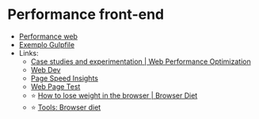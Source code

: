 # Performance front-end

- [Performance web](./performance-front-end.md)
- [Exemplo Gulpfile](./gulpfile.js)
- Links:
  - [Case studies and experimentation | Web Performance Optimization](https://wpostats.com/)
  - [Web Dev](https://web.dev/)
  - [Page Speed Insights](https://developers.google.com/speed/pagespeed/insights/)
  - [Web Page Test](https://www.webpagetest.org/)
  - :star: [How to lose weight in the browser | Browser Diet](https://browserdiet.com/)
  - :star: [Tools: Browser diet](https://github.com/zenorocha/browser-diet/wiki/Tools)
